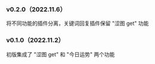 ### **v0.2.0（2022.11.6）**
将不同功能的插件分离，关键词回复插件保留 "涩图 get" 功能  
  
### **v0.1.0（2022.11.2）**
初版集成了 "涩图 get" 和 "今日运势" 两个功能
